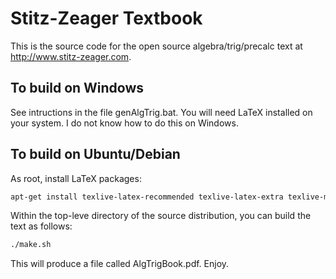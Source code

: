 # Stitz-Zeager Textbook

This is the source code for the open source algebra/trig/precalc text at
http://www.stitz-zeager.com.

## To build on Windows

See intructions in the file genAlgTrig.bat. You will need LaTeX installed on
your system. I do not know how to do this on Windows.

## To build on Ubuntu/Debian

As root, install LaTeX packages:

```bash
apt-get install texlive-latex-recommended texlive-latex-extra texlive-metapost
```

Within the top-leve directory of the source distribution, you can build the text
as follows:

```bash
./make.sh
```

This will produce a file called AlgTrigBook.pdf. Enjoy.
